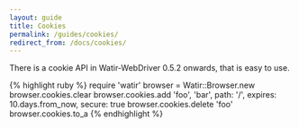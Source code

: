 ```yaml
---
layout: guide
title: Cookies
permalink: /guides/cookies/
redirect_from: /docs/cookies/
---
```


There is a cookie API in Watir-WebDriver 0.5.2 onwards, that is easy to use.

{% highlight ruby %}
require 'watir'
browser = Watir::Browser.new
browser.cookies.clear
browser.cookies.add 'foo', 'bar', path: '/', expires: 10.days.from_now, secure: true
browser.cookies.delete 'foo'
browser.cookies.to_a
{% endhighlight %}
